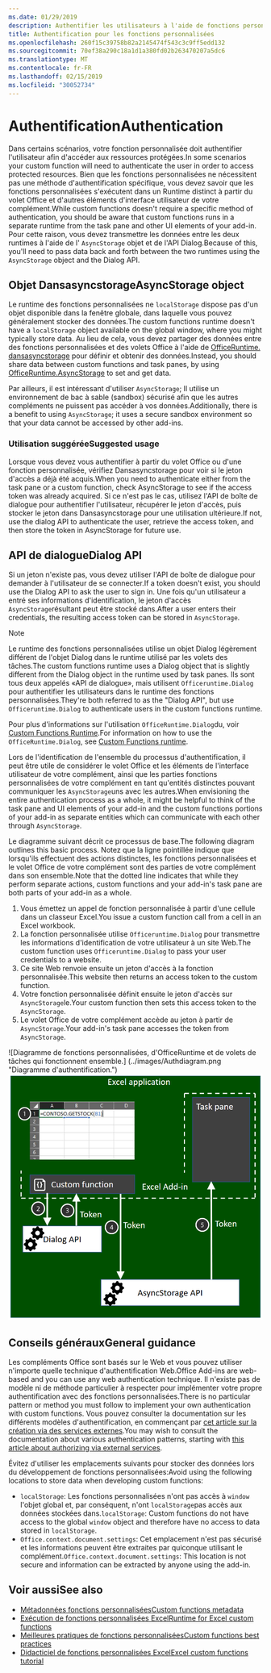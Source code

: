 ```yaml
---
ms.date: 01/29/2019
description: Authentifier les utilisateurs à l'aide de fonctions personnalisées dans Excel.
title: Authentification pour les fonctions personnalisées
ms.openlocfilehash: 260f15c39758b82a2145474f543c3c9ff5edd132
ms.sourcegitcommit: 70ef38a290c18a1d1a380fd02b263470207a5dc6
ms.translationtype: MT
ms.contentlocale: fr-FR
ms.lasthandoff: 02/15/2019
ms.locfileid: "30052734"
---
```

# <a name="authentication"></a><span data-ttu-id="4889d-103">Authentification</span><span class="sxs-lookup"><span data-stu-id="4889d-103">Authentication</span></span>

<span data-ttu-id="4889d-104">Dans certains scénarios, votre fonction personnalisée doit authentifier l'utilisateur afin d'accéder aux ressources protégées.</span><span class="sxs-lookup"><span data-stu-id="4889d-104">In some scenarios your custom function will need to authenticate the user in order to access protected resources.</span></span> <span data-ttu-id="4889d-105">Bien que les fonctions personnalisées ne nécessitent pas une méthode d'authentification spécifique, vous devez savoir que les fonctions personnalisées s'exécutent dans un Runtime distinct à partir du volet Office et d'autres éléments d'interface utilisateur de votre complément.</span><span class="sxs-lookup"><span data-stu-id="4889d-105">While custom functions doesn't require a specific method of authentication, you should be aware that custom functions runs in a separate runtime from the task pane and other UI elements of your add-in.</span></span> <span data-ttu-id="4889d-106">Pour cette raison, vous devez transmettre les données entre les deux runtimes à l'aide de l' `AsyncStorage` objet et de l'API Dialog.</span><span class="sxs-lookup"><span data-stu-id="4889d-106">Because of this, you'll need to pass data back and forth between the two runtimes using the `AsyncStorage` object and the Dialog API.</span></span>
  
## <a name="asyncstorage-object"></a><span data-ttu-id="4889d-107">Objet Dansasyncstorage</span><span class="sxs-lookup"><span data-stu-id="4889d-107">AsyncStorage object</span></span>

<span data-ttu-id="4889d-108">Le runtime des fonctions personnalisées ne `localStorage` dispose pas d'un objet disponible dans la fenêtre globale, dans laquelle vous pouvez généralement stocker des données.</span><span class="sxs-lookup"><span data-stu-id="4889d-108">The custom functions runtime doesn't have a `localStorage` object available on the global window, where you might typically store data.</span></span> <span data-ttu-id="4889d-109">Au lieu de cela, vous devez partager des données entre des fonctions personnalisées et des volets Office à l'aide de [OfficeRuntime. dansasyncstorage](https://docs.microsoft.com/javascript/api/office-runtime/officeruntime.asyncstorage) pour définir et obtenir des données.</span><span class="sxs-lookup"><span data-stu-id="4889d-109">Instead, you should share data between custom functions and task panes, by using [OfficeRuntime.AsyncStorage](https://docs.microsoft.com/javascript/api/office-runtime/officeruntime.asyncstorage) to set and get data.</span></span> 

<span data-ttu-id="4889d-110">Par ailleurs, il est intéressant d'utiliser `AsyncStorage`; Il utilise un environnement de bac à sable (sandbox) sécurisé afin que les autres compléments ne puissent pas accéder à vos données.</span><span class="sxs-lookup"><span data-stu-id="4889d-110">Additionally, there is a benefit to using `AsyncStorage`; it uses a secure sandbox environment so that your data cannot be accessed by other add-ins.</span></span>  

### <a name="suggested-usage"></a><span data-ttu-id="4889d-111">Utilisation suggérée</span><span class="sxs-lookup"><span data-stu-id="4889d-111">Suggested usage</span></span>

<span data-ttu-id="4889d-112">Lorsque vous devez vous authentifier à partir du volet Office ou d'une fonction personnalisée, vérifiez Dansasyncstorage pour voir si le jeton d'accès a déjà été acquis.</span><span class="sxs-lookup"><span data-stu-id="4889d-112">When you need to authenticate either from the task pane or a custom function, check AsyncStorage to see if the access token was already acquired.</span></span> <span data-ttu-id="4889d-113">Si ce n'est pas le cas, utilisez l'API de boîte de dialogue pour authentifier l'utilisateur, récupérer le jeton d'accès, puis stocker le jeton dans Dansasyncstorage pour une utilisation ultérieure.</span><span class="sxs-lookup"><span data-stu-id="4889d-113">If not, use the dialog API to authenticate the user, retrieve the access token, and then store the token in AsyncStorage for future use.</span></span>

## <a name="dialog-api"></a><span data-ttu-id="4889d-114">API de dialogue</span><span class="sxs-lookup"><span data-stu-id="4889d-114">Dialog API</span></span>

<span data-ttu-id="4889d-115">Si un jeton n'existe pas, vous devez utiliser l'API de boîte de dialogue pour demander à l'utilisateur de se connecter.</span><span class="sxs-lookup"><span data-stu-id="4889d-115">If a token doesn't exist, you should use the Dialog API to ask the user to sign in.</span></span> <span data-ttu-id="4889d-116">Une fois qu'un utilisateur a entré ses informations d'identification, le jeton d'accès `AsyncStorage`résultant peut être stocké dans.</span><span class="sxs-lookup"><span data-stu-id="4889d-116">After a user enters their credentials, the resulting access token can be stored in `AsyncStorage`.</span></span>

> [!NOTE]
> <span data-ttu-id="4889d-117">Le runtime des fonctions personnalisées utilise un objet Dialog légèrement différent de l'objet Dialog dans le runtime utilisé par les volets des tâches.</span><span class="sxs-lookup"><span data-stu-id="4889d-117">The custom functions runtime uses a Dialog object that is slightly different from the Dialog object in the runtime used by task panes.</span></span> <span data-ttu-id="4889d-118">Ils sont tous deux appelés «API de dialogue», mais utilisent `Officeruntime.Dialog` pour authentifier les utilisateurs dans le runtime des fonctions personnalisées.</span><span class="sxs-lookup"><span data-stu-id="4889d-118">They're both referred to as the "Dialog API", but use `Officeruntime.Dialog` to authenticate users in the custom functions runtime.</span></span>

<span data-ttu-id="4889d-119">Pour plus d'informations sur l'utilisation `OfficeRuntime.Dialog`du, voir [Custom Functions Runtime](https://docs.microsoft.com/en-us/office/dev/add-ins/excel/custom-functions-runtime?view=office-js#displaying-a-dialog-box).</span><span class="sxs-lookup"><span data-stu-id="4889d-119">For information on how to use the `OfficeRuntime.Dialog`, see [Custom Functions runtime](https://docs.microsoft.com/en-us/office/dev/add-ins/excel/custom-functions-runtime?view=office-js#displaying-a-dialog-box).</span></span>

<span data-ttu-id="4889d-120">Lors de l'identification de l'ensemble du processus d'authentification, il peut être utile de considérer le volet Office et les éléments de l'interface utilisateur de votre complément, ainsi que les parties fonctions personnalisées de votre complément en tant qu'entités distinctes pouvant communiquer les `AsyncStorage`uns avec les autres.</span><span class="sxs-lookup"><span data-stu-id="4889d-120">When envisioning the entire authentication process as a whole, it might be helpful to think of the task pane and UI elements of your add-in and the custom functions portions of your add-in as separate entities which can communicate with each other through `AsyncStorage`.</span></span>

<span data-ttu-id="4889d-121">Le diagramme suivant décrit ce processus de base.</span><span class="sxs-lookup"><span data-stu-id="4889d-121">The following diagram outlines this basic process.</span></span> <span data-ttu-id="4889d-122">Notez que la ligne pointillée indique que lorsqu'ils effectuent des actions distinctes, les fonctions personnalisées et le volet Office de votre complément sont des parties de votre complément dans son ensemble.</span><span class="sxs-lookup"><span data-stu-id="4889d-122">Note that the dotted line indicates that while they perform separate actions, custom functions and your add-in's task pane are both parts of your add-in as a whole.</span></span>

1. <span data-ttu-id="4889d-123">Vous émettez un appel de fonction personnalisée à partir d'une cellule dans un classeur Excel.</span><span class="sxs-lookup"><span data-stu-id="4889d-123">You issue a custom function call from a cell in an Excel workbook.</span></span>
2. <span data-ttu-id="4889d-124">La fonction personnalisée utilise `Officeruntime.Dialog` pour transmettre les informations d'identification de votre utilisateur à un site Web.</span><span class="sxs-lookup"><span data-stu-id="4889d-124">The custom function uses `Officeruntime.Dialog` to pass your user credentials to a website.</span></span>
3. <span data-ttu-id="4889d-125">Ce site Web renvoie ensuite un jeton d'accès à la fonction personnalisée.</span><span class="sxs-lookup"><span data-stu-id="4889d-125">This website then returns an access token to the custom function.</span></span>
4. <span data-ttu-id="4889d-126">Votre fonction personnalisée définit ensuite le jeton d'accès sur `AsyncStorage`le.</span><span class="sxs-lookup"><span data-stu-id="4889d-126">Your custom function then sets this access token to the `AsyncStorage`.</span></span>
5. <span data-ttu-id="4889d-127">Le volet Office de votre complément accède au jeton à partir de `AsyncStorage`.</span><span class="sxs-lookup"><span data-stu-id="4889d-127">Your add-in's task pane accesses the token from `AsyncStorage`.</span></span>

<span data-ttu-id="4889d-128">![Diagramme de fonctions personnalisées, d'OfficeRuntime et de volets de tâches qui fonctionnent ensemble.] (../images/Authdiagram.png "Diagramme d'authentification.")</span><span class="sxs-lookup"><span data-stu-id="4889d-128">![Diagram of custom functions, OfficeRuntime, and task panes working together.](../images/Authdiagram.png "Authentication diagram.")</span></span>

## <a name="general-guidance"></a><span data-ttu-id="4889d-129">Conseils généraux</span><span class="sxs-lookup"><span data-stu-id="4889d-129">General guidance</span></span>

<span data-ttu-id="4889d-130">Les compléments Office sont basés sur le Web et vous pouvez utiliser n'importe quelle technique d'authentification Web.</span><span class="sxs-lookup"><span data-stu-id="4889d-130">Office Add-ins are web-based and you can use any web authentication technique.</span></span> <span data-ttu-id="4889d-131">Il n'existe pas de modèle ni de méthode particulier à respecter pour implémenter votre propre authentification avec des fonctions personnalisées.</span><span class="sxs-lookup"><span data-stu-id="4889d-131">There is no particular pattern or method you must follow to implement your own authentication with custom functions.</span></span> <span data-ttu-id="4889d-132">Vous pouvez consulter la documentation sur les différents modèles d'authentification, en commençant par [cet article sur la création via des services externes](https://docs.microsoft.com/en-us/office/dev/add-ins/develop/auth-external-add-ins?view=office-js).</span><span class="sxs-lookup"><span data-stu-id="4889d-132">You may wish to consult the documentation about various authentication patterns, starting with [this article about authorizing via external services](https://docs.microsoft.com/en-us/office/dev/add-ins/develop/auth-external-add-ins?view=office-js).</span></span>  

<span data-ttu-id="4889d-133">Évitez d'utiliser les emplacements suivants pour stocker des données lors du développement de fonctions personnalisées:</span><span class="sxs-lookup"><span data-stu-id="4889d-133">Avoid using the following locations to store data when developing custom functions:</span></span>  

- <span data-ttu-id="4889d-134">`localStorage`: Les fonctions personnalisées n'ont pas accès à `window` l'objet global et, par conséquent, n'ont `localStorage`pas accès aux données stockées dans.</span><span class="sxs-lookup"><span data-stu-id="4889d-134">`localStorage`: Custom functions do not have access to the global `window` object and therefore have no access to data     stored in `localStorage`.</span></span>
- <span data-ttu-id="4889d-135">`Office.context.document.settings`: Cet emplacement n'est pas sécurisé et les informations peuvent être extraites par quiconque utilisant le complément.</span><span class="sxs-lookup"><span data-stu-id="4889d-135">`Office.context.document.settings`:  This location is not secure and information can be extracted by anyone using the     add-in.</span></span>

## <a name="see-also"></a><span data-ttu-id="4889d-136">Voir aussi</span><span class="sxs-lookup"><span data-stu-id="4889d-136">See also</span></span>

* [<span data-ttu-id="4889d-137">Métadonnées fonctions personnalisées</span><span class="sxs-lookup"><span data-stu-id="4889d-137">Custom functions metadata</span></span>](custom-functions-json.md)
* [<span data-ttu-id="4889d-138">Exécution de fonctions personnalisées Excel</span><span class="sxs-lookup"><span data-stu-id="4889d-138">Runtime for Excel custom functions</span></span>](custom-functions-runtime.md)
* [<span data-ttu-id="4889d-139">Meilleures pratiques de fonctions personnalisées</span><span class="sxs-lookup"><span data-stu-id="4889d-139">Custom functions best practices</span></span>](custom-functions-best-practices.md)
* [<span data-ttu-id="4889d-140">Didacticiel de fonctions personnalisées Excel</span><span class="sxs-lookup"><span data-stu-id="4889d-140">Excel custom functions tutorial</span></span>](excel-tutorial-custom-functions.md)
